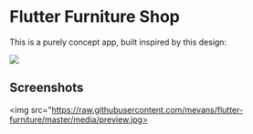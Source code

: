 # Flutter Furniture Shop

This is a purely concept app, built inspired by this design:

[<img src="https://raw.githubusercontent.com/mevans/flutter-furniture/master/media/preview.png">](https://www.uplabs.com/posts/furniture-shop-figma)



## Screenshots

<img src="https://raw.githubusercontent.com/mevans/flutter-furniture/master/media/preview.jpg>